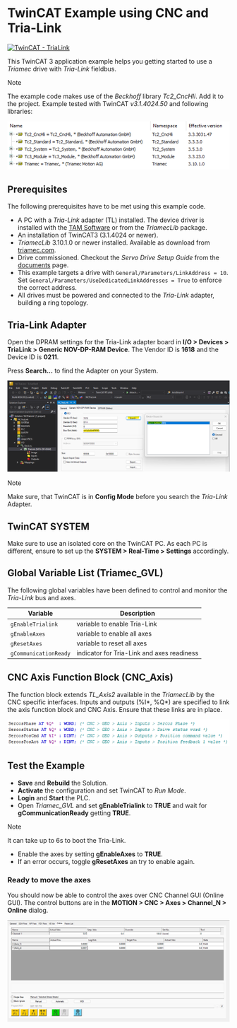 # TwinCAT Example using CNC and Tria-Link
[![TwinCAT - TriaLink](https://img.shields.io/static/v1?label=TwinCAT&message=Tria-Link&color=b51839)](https://www.triamec.com/de/beckhoff-tam-integration-tria-link.html)

This TwinCAT 3 application example helps you getting started to use a *Triamec* drive with *Tria-Link* fieldbus.

> [!NOTE]
> The example code makes use of the *Beckhoff* library *Tc2_CncHli*. Add it to the project.
> Example tested with TwinCAT *v3.1.4024.50* and following libraries:

![Library](./doc/LibraryCNC.png)

## Prerequisites

The following prerequisites have to be met using this example code.

- A PC with a *Tria-Link* adapter (TL) installed. The device driver is installed with the [TAM Software](https://www.triamec.com/en/tam-software-support.html) or from the *TriamecLib* package.
- An installation of TwinCAT3 (3.1.4024 or newer).
- *TriamecLib* 3.10.1.0 or newer installed. Available as download from [triamec.com](https://www.triamec.com/de/beckhoff-tam-integration-tria-link.html).
- Drive commissioned. Checkout the *Servo Drive Setup Guide* from the [documents](https://www.triamec.com/en/documents.html) page.
- This example targets a drive with `General/Parameters/LinkAddress = 10`. Set `General/Parameters/UseDedicatedLinkAddresses = True` to enforce the correct address.
- All drives must be powered and connected to the *Tria-Link* adapter, building a ring topology.

## Tria-Link Adapter

Open the DPRAM settings for the Tria-Link adapter board in **I/O > Devices > TriaLink > Generic NOV-DP-RAM Device**.
The Vendor ID is **1618** and the Device ID is **0211**.

Press **Search...** to find the Adapter on your System.

![Tria-Link Adapter](./doc/TriaLink.png)

> [!NOTE]
> Make sure, that TwinCAT is in **Config Mode** before you search the *Tria-Link* Adapter.

## TwinCAT SYSTEM

Make sure to use an isolated core on the TwinCAT PC. As each PC is different, ensure to set up the **SYSTEM > Real-Time > Settings** accordingly. 

## Global Variable List (Triamec_GVL)

The following global variables have been defined to control and monitor the *Tria-Link* bus and axes.

| Variable              | Description                                |
| --------------------- | ------------------------------------------ |
| `gEnableTrialink`     | variable to enable Tria-Link               |
| `gEnableAxes`         | variable to enable all axes                |
| `gResetAxes`          | variable to reset all axes                 |
| `gCommunicationReady` | indicator for Tria-Link and axes readiness |

## CNC Axis Function Block (CNC_Axis)

The function block extends *TL_Axis2* available in the *TriamecLib* by the CNC specific interfaces.
Inputs and outputs (%I*, %Q*) are specified to link the axis function block and CNC Axis.
Ensure that these links are in place.

![Mapping](./doc/Mapping.png)

## Test the Example

- **Save** and **Rebuild** the Solution.
- **Activate** the configuration and set TwinCAT to *Run Mode*.
- **Login** and **Start** the PLC.
- Open *Triamec_GVL* and set **gEnableTrialink** to **TRUE** and wait for **gCommunicationReady** getting **TRUE**.

> [!NOTE]
> It can take up to 6s to boot the Tria-Link.

- Enable the axes by setting **gEnableAxes** to **TRUE**.
- If an error occurs, toggle **gResetAxes** an try to enable again.

### Ready to move the axes

You should now be able to control the axes over CNC Channel GUI (Online GUI).
The control buttons are in the **MOTION > CNC > Axes > Channel_N > Online** dialog.

![Online Dialog](./doc/OnlineDialog.png)
